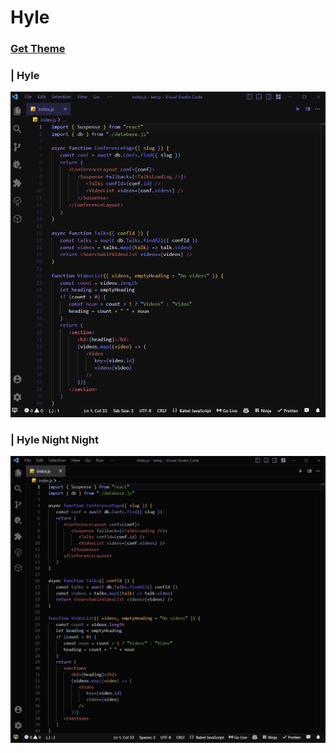 # Hyle

### [Get Theme](https://marketplace.visualstudio.com/items?itemName=Kaosc.hyle)

### | Hyle

![image description](/assets/preview-hyle.png)

### | Hyle Night Night

![image description](/assets/preview-hyle-night-night.png)
